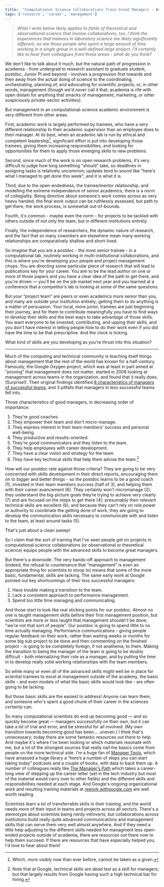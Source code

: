 ```yaml
---
title:  "Computational Science Collaborations Train Great Managers - But They Might Need Help Becoming Good Managers First"
tags: ['research', 'career', 'management']
---
```


> _What I write below likely applies to fields of theoretical
> and observational science that involve collaborations, too. I think
> the experiences that trainees in laboratory science are likely
> significantly different, as are those people who spent a large
> amount of time working in a single group in a well-defined large
> project.  I’d certainly like to hear from colleagues from those
> areas - what do you think?_

We don't like to talk about it much, but the natural path of
progression in academia - from undergrad to research assistant to
graduate student, postdoc, Junior PI and beyond - involves a
progression first towards and then away from the actual doing of
science to the coordinating, orchestrating, planning of, and
advocating for scientific projects; or, in other words, management
(though we'd _never_ call it that; academia is rife with open
distain for anything that smacks of management, marketing,
or other suspiciously private-sector activities).

But management in an computational-science academic environment is
very different from other areas.

First, academic work is largely performed by trainees, who have a
very different relationship to their academic supervisor than an
employee does to their manager.  At its best, when an academic lab
is run by ethical and competent leadership[^1], significant effort
is put into developing those trainees, giving them increasing
responsibilities, and looking for opportunities for them to apply
those emerging skills to new problems.

Second, since much of the work is on open research problems, it’s
very difficult to judge how long something "should" take, so deadlines
in assigning tasks is relatively uncommon; updates tend to sound like
"here's what I managed to get done this week", and it is what it is.

Third, due to the open-endedness, the trainee/mentor relationship,
and modelling the extreme independence of senior academics, there
is a norm of collegiality.  Being directive about someone's work
comes across as very heavy handed; the final work output can be
ruthlessly assessed, but path to get there, the work process, is
somewhat out-of-bounds.

Fourth, it's common - maybe even the norm - for projects to be
tackled with others outside of not only the team, but in different
institutions entirely.

Finally, the independence of researchers, the dynamic nature of
research, and the fact that so many coworkers are elsewhere mean
many working relationships are comparatively shallow and
short-lived.

So imagine that you are a postdoc - the most senior trainee - in a
computational lab, routinely working in multi-institutional
collaborations, and this is where you're developing your people and
project management chops.  You are directing some particular piece
of research that will lead to publications key for your career.
You aim to be the lead author on one or more of those papers and
you have a clear idea of the path to get there, and you're driven &mdash;
you’ll be on the job market next year and you learned at a
conference that a competitor’s lab is looking at some of the same
questions.

But your &ldquo;project team&rdquo; are peers or even academics
more senior than you, and many are outside your institution entirely;
getting them to do anything is a matter of persuasion.  Your local,
more junior, trainees are just beginning their journey, and for
them to contribute meaningfully you have to find ways to develop
their skills and the best ways to take advantage of those skills.
You want everyone to be invested, contributing, and upping their
skills, and you don't have interest in telling people how to do
their work even if you did have the time to be that prescriptive.
And the clock is ticking.

What kind of skills are you developing as you’re thrust into this situation?

- - -

Much of the computing and technical community is teaching itself
things about management that the rest of the world has known for a
half-century.  Famously, the Google Oxygen project, which was at
least in part aimed at “proving” that management does not matter,
started in 2008 looking at management across teams in the organization,
and found that it really does.  (Surprise!).  Their original findings
identified [8 characteristics of managers of successful
teams](https://www.inc.com/marcel-schwantes/the-8-biggest-things-that-google-managers-do-to-su.html),
and 3 pitfalls that managers in less successful teams fell into.

Those characteristics of good managers, in decreasing order of importance:

1. They're good coaches.
2. They empower their team and don't micro-manage.
3. They express interest in their team members' success and personal well-being.
4. They productive and results-oriented.
5. They're good communicators and they listen to the team.
6. They help employees with career development.
7. They have a clear vision and strategy for the team.
8. They have key technical skills that help them advise the team.[^2]

How will our postdoc rate against those criteria?  They are going
to be very concerned with skills development in their direct reports,
encouraging them on to bigger and better things - so the postdoc learns to be 
a good coach (1), invested in their team members success (half
of 3), and helping them with their career avancement (6).  They
certainly won’t micromanage (2); they understand the big-picture
goals they’re trying to achieve very clearly (7) and are focused
on the steps to get there (4); presumably their relevant technical
skills are excellent (8); and because they can't rely on role power
or authority to coordinate the getting done of work, they are going
to develop the communication skills necessary to communicate with
and listen to the team, at least around tasks (5).

That's just about a clean sweep!

So I claim that the sort of training that I’ve seen people get on
projects in computational science collaborations (or observational
or theoretical science) equips people with the advanced skills to
become great managers.

But there's a downside.  The very hands-off approach to management
(indeed, the refusal to countenance that “management” is even an
appropriate thing for scientists to stoop to) means that some of
the more basic, fundamental, skills are lacking.  The same early
work at Google pointed out key shortcomings of their less successful
managers:

1. Have trouble making a transition to the team.
2. Lack a consistent approach to performance management.
3. Spend too little time managing and communicating.

And those start to look like real sticking points for our postdoc.
Almost no one is taught management skills before their first
management position, but scientists are more or less taught that
management _shouldn't_ be done; "we're not that sort of people".
Our postdoc is going to spend little to no time actually managing.
Performance communications - giving people regular feedback on their
work, rather than waiting weeks or months for some big sub project
to be done and then commenting on the finished project - is going
to be completely foreign, if not anathema, to them.   Making the
transition to being the manager of the team is going to be doubly
difficult - both internalizing their role as a manager, and by
putting the time in to develop really solid working relationships
with the team members.

So while many or even all of the advanced skills might well be in
place for scientist trainees to excel at management outside of the
academy, the basic skills - and even models of what the basic skills
would look like - are often going to be lacking.

But those basic skills are the easiest to address!  Anyone can learn
them, and someone who's spent a good chunk of their career in the
sciences _certainly_ can.

So many computational scientists do end up becoming good &mdash;
and so quickly become great &mdash; managers successfully on their
own, but it can take a lot of trial and error, and be stressful for
all involved.  (My own transition towards becoming good has been....  uneven.)   I think
that's unnecessary; today there are some fantastic resources out
there to help.  And maybe it's where I've been looking or which
materials resonate with me, but a lot of the strongest sources
that really nail the basics come from people on the more technical
side.  I'm a huge fan of [Manager Tools](https://www.manager-tools.com),
which have amassed a huge library a “here’s a number of steps you
can start taking today” podcasts and a couple of books, with data
to back them up.  A number of colleagues really like [The Manager’s
Path](https://www.oreilly.com/library/view/the-managers-path/9781491973882/)
which takes a career-long view of stepping up the career letter
(set in the tech industry but most of the material would carry over
to other fields) and the different skills and responsibilities
needed at each stage.  And Google's ongoing organizational work and
resulting training materials at
[rework.withgoogle.com](https://rework.withgoogle.com ) are well
worth reading.

Scientists learn a lot of transferrable skills in their training,
and the world needs more of their input in teams and projects
across all sectors.  There's a stereotype about scientists being
nerdy introverts, but collaborations across institutions build really 
quite advanced communications and management skills that can serve
them very well almost anywhere.  And if they need a little help
adjusting to the different skills needed for managment less open-ended
projects outside of academia, there are resources out there now to
help them succeed.  If there are resources that have especially helped
you, I'd love to hear about them!

[^1]: Which, more visibly now than ever before, cannot be taken as a given.
[^2]: Note that at Google, technical skills are _dead last_ as a skill for managers; but that largely results from Google having such a high technical bar for hiring.
